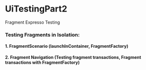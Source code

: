 # UiTestingPart2
 Fragment Expresso Testing

### Testing Fragments in Isolation:
#### 1. FragmentScenario (launchInContainer, FragmentFactory)
#### 2. Fragment Navigation (Testing fragment transactions, Fragment transactions with FragmentFactory)
